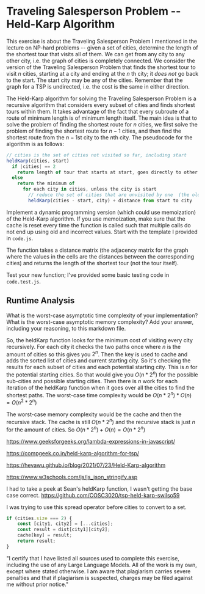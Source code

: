 # Traveling Salesperson Problem -- Held-Karp Algorithm

This exercise is about the Traveling Salesperson Problem I mentioned in the
lecture on NP-hard problems -- given a set of cities, determine the length of
the shortest tour that visits all of them. We can get from any city to any other
city, i.e. the graph of cities is completely connected. We consider the version
of the Traveling Salesperson Problem that finds the shortest tour to visit $n$
cities, starting at a city and ending at the $n$ th city; it *does not* go
back to the start. The start city may be any of the cities. Remember that the
graph for a TSP is undirected, i.e. the cost is the same in either direction.

The Held-Karp algorithm for solving the Traveling Salesperson Problem is a
recursive algorithm that considers every subset of cities and finds shortest
tours within them. It takes advantage of the fact that every subroute of a route
of minimum length is of minimum length itself. The main idea is that to solve
the problem of finding the shortest route for $n$ cities, we first solve the
problem of finding the shortest route for $n-1$ cities, and then find the
shortest route from the $n-1$st city to the $n$th city. The pseudocode for the
algorithm is as follows:

```javascript
// cities is the set of cities not visited so far, including start
heldKarp(cities, start)
  if |cities| == 2
    return length of tour that starts at start, goes directly to other city in cities
  else
    return the minimum of
      for each city in cities, unless the city is start
        // reduce the set of cities that are unvisited by one  (the old start), set the new start, add on the distance from old start to new start
        heldKarp(cities - start, city) + distance from start to city
```

Implement a dynamic programming version (which could use memoization) of the
Held-Karp algorithm. If you use memoization, make sure that the cache is reset
every time the function is called such that multiple calls do not end up using
old and incorrect values. Start with the template I provided in `code.js`.

The function takes a distance matrix (the adjacency matrix for the graph where
the values in the cells are the distances between the corresponding cities) and
returns the length of the shortest tour (not the tour itself).

Test your new function; I've provided some basic testing code in `code.test.js`.

## Runtime Analysis

What is the worst-case asymptotic time complexity of your implementation? What
is the worst-case asymptotic memory complexity? Add your answer, including your
reasoning, to this markdown file.

So, the heldKarp function looks for the minimum cost of visiting every city recursively. For each city it checks the two paths once where $n$ is the amount of cities so this gives you $2^n$. Then the key is used to cache and adds the sorted list of cities and current starting city. So it's checking the results for each subset of cities and each potential starting city. This is $n$ for the potential starting cities. So that would give you $O(n * 2^n)$ for the possible sub-cities and possible starting cities. Then there is $n$ work for each iteration of the heldKarp function when it goes over all the cities to find the shortest paths. The worst-case time complexity would be $O(n * 2^n) * O(n) = O(n^2*2^n)$ 

The worst-case memory complexity would be the cache and then the recursive stack. The cache is still $O(n * 2^n)$ and the recursive stack is just $n$ for the amount of cities. So $O(n * 2^n) + O(n) = O(n * 2^n)$


https://www.geeksforgeeks.org/lambda-expressions-in-javascript/

https://compgeek.co.in/held-karp-algorithm-for-tsp/

https://hevawu.github.io/blog/2021/07/23/Held-Karp-algorithm

https://www.w3schools.com/js/js_json_stringify.asp

I had to take a peek at Sean's heldKarp function, I wasn't getting the base case correct.
https://github.com/COSC3020/tsp-held-karp-swilso59

I was trying to use this spread operator before cities to convert to a set.

```javascript
if (cities.size === 2) {
    const [city1, city2] = [...cities]; 
    const result = dist[city1][city2];
    cache[key] = result;
    return result;
}
```


"I certify that I have listed all sources used to complete this exercise, including the use of any Large Language Models. All of the work is my own, except where stated otherwise. I am aware that plagiarism carries severe penalties and that if plagiarism is suspected, charges may be filed against me without prior notice."
